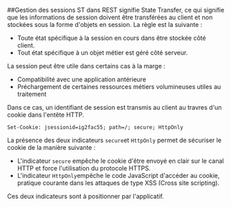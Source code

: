 ##Gestion des sessions
ST dans REST signifie State Transfer, ce qui signifie que les informations de session doivent être transférées au client et non stockées sous la forme d'objets en session. La règle est la suivante :
- Toute état spécifique à la session en cours dans être stockée côté client.
- Tout état spécifique à un objet métier est géré côté serveur.

La session peut être utile dans certains cas à la marge :
- Compatibilité avec une application antérieure
- Préchargement de certaines ressources métiers volumineuses utiles au traitement

Dans ce cas, un identifiant de session est transmis au client au travres d'un cookie dans l'entête HTTP.

```
Set-Cookie: jsessionid=ig2fac55; path=/; secure; HttpOnly
```

La présence des deux indicateurs ```secure```et ```HttpOnly``` permet de sécuriser le cookie de la manière suivante :

- L'indicateur ```secure``` empêche le cookie d'être envoyé en clair sur le canal HTTP et force l'utilisation du protocole HTTPS.
- L'indicateur ```HttpOnly```empêche le code JavaScript d'accéder au cookie, pratique courante dans les attaques de type XSS (Cross site scripting). 

Ces deux indicateurs sont à positionner par l'applicatif.